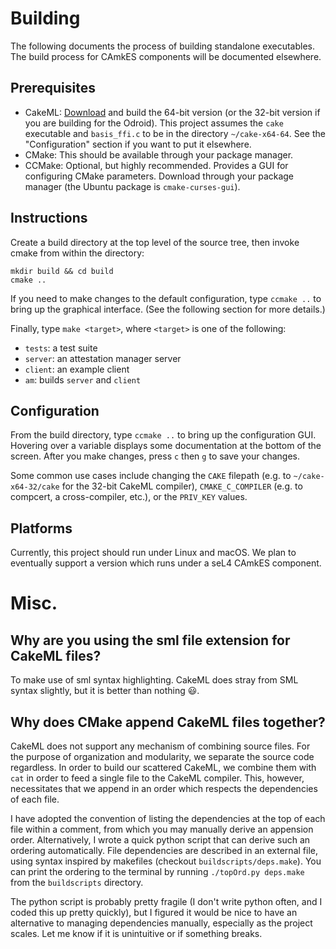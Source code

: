 # Building

The following documents the process of building standalone executables. The build process for CAmkES components will be documented elsewhere.

## Prerequisites
- CakeML: [Download](https://cakeml.org/download.html) and build the 64-bit version (or the 32-bit version if you are building for the Odroid). This project assumes the `cake` executable and `basis_ffi.c` to be in the directory `~/cake-x64-64`. See the "Configuration" section if you want to put it elsewhere.
- CMake: This should be available through your package manager.
- CCMake: Optional, but highly recommended. Provides a GUI for configuring CMake parameters. Download through your package manager (the Ubuntu package is `cmake-curses-gui`).

## Instructions
Create a build directory at the top level of the source tree, then invoke cmake from within the directory:

    mkdir build && cd build
    cmake ..

If you need to make changes to the default configuration, type `ccmake ..` to bring up the graphical interface. (See the following section for more details.)

Finally, type `make <target>`, where `<target>` is one of the following:
- `tests`: a test suite
- `server`: an attestation manager server
- `client`: an example client
- `am`: builds `server` and `client`

## Configuration
From the build directory, type `ccmake ..` to bring up the configuration GUI. Hovering over a variable displays some documentation at the bottom of the screen. After you make changes, press `c` then `g` to save your changes.

Some common use cases include changing the `CAKE` filepath (e.g. to `~/cake-x64-32/cake` for the 32-bit CakeML compiler), `CMAKE_C_COMPILER` (e.g. to compcert, a cross-compiler, etc.), or the `PRIV_KEY` values.

## Platforms
Currently, this project should run under Linux and macOS. We plan to eventually support a version which runs under a seL4 CAmkES component.

# Misc.

## Why are you using the sml file extension for CakeML files?
To make use of sml syntax highlighting. CakeML does stray from SML syntax slightly, but it is better than nothing 😃.

## Why does CMake append CakeML files together?
CakeML does not support any mechanism of combining source files. For the purpose of organization and modularity, we separate the source code regardless. In order to build our scattered CakeML, we combine them with `cat` in order to feed a single file to the CakeML compiler. This, however, necessitates that we append in an order which respects the dependencies of each file.

I have adopted the convention of listing the dependencies at the top of each file within a comment, from which you may manually derive an appension order. Alternatively, I wrote a quick python script that can derive such an ordering automatically. File dependencies are described in an external file, using syntax inspired by makefiles (checkout `buildscripts/deps.make`). You can print the ordering to the terminal by running `./topOrd.py deps.make` from the `buildscripts` directory.

The python script is probably pretty fragile (I don't write python often, and I coded this up pretty quickly), but I figured it would be nice to have an alternative to managing dependencies manually, especially as the project scales. Let me know if it is unintuitive or if something breaks.
